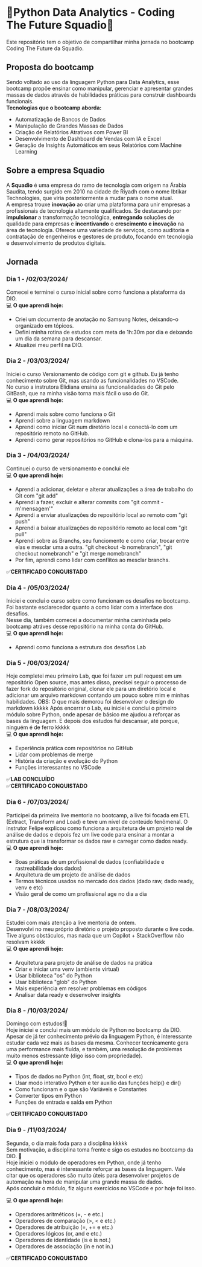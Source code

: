 # 🐍Python Data Analytics - Coding The Future Squadio🐍
Este repositório tem o objetivo de compartilhar minha jornada no bootcamp Coding The Future da Squadio.

## Proposta do bootcamp
Sendo voltado ao uso da linguagem Python para Data Analytics, esse bootcamp propõe ensinar como manipular, gerenciar e apresentar grandes massas de dados através de habilidades práticas para construir dashboards funcionais.  
**Tecnologias que o bootcamp aborda:**
- Automatização de Bancos de Dados
- Manipulação de Grandes Massas de Dados
- Criação de Relatórios Atrativos com Power BI
- Desenvolvimento de Dashboard de Vendas com IA e Excel
- Geração de Insights Automáticos em seus Relatórios com Machine Learning

## Sobre a empresa Squadio
A **Squadio** é uma empresa do ramo de tecnologia com origem na Árabia Saudita, tendo surgido em 2010 na cidade de Riyadh com o nome Ibtikar Technologies, que viria posteriormente a mudar para o nome atual.  
A empresa trouxe **inovação** ao criar uma plataforma para unir empresas a profissionais de tecnologia altamente qualificados. Se destacando por **impulsionar** a transformação tecnológica, **entregando** soluções de qualidade para empresas e **incentivando** o **crescimento e inovação** na área de tecnologia. Oferece uma variedade de serviços, como auditoria e contratação de engenheiros e gestores de produto, focando em tecnologia e desenvolvimento de produtos digitais.

## Jornada

### Dia 1 - /02/03/2024/
Comecei e terminei o curso inicial sobre como funciona a plataforma da DIO.  
💻 **O que aprendi hoje:**
- Criei um documento de anotação no Samsung Notes, deixando-o organizado em tópicos.
- Defini minha rotina de estudos com meta de 1h:30m por dia e deixando um dia da semana para descansar.
- Atualizei meu perfil na DIO.

### Dia 2 - /03/03/2024/
Iniciei o curso Versionamento de código com git e github. Eu já tenho conhecimento sobre Git, mas usando as funcionalidades no VSCode.  
No curso a instrutora Elidiana ensina as funcionalidades do Git pelo GitBash, que na minha visão torna mais fácil o uso do Git.  
💻 **O que aprendi hoje:**
- Aprendi mais sobre como funciona o Git
- Aprendi sobre a linguagem markdown
- Aprendi como iniciar Git num diretório local e conectá-lo com um repositório remoto no GitHub.
- Aprendi como gerar repositórios no GitHub e clona-los para a máquina.

### Dia 3 - /04/03/2024/
Continuei o curso de versionamento e conclui ele  
💻 **O que aprendi hoje:**
- Aprendi a adicionar, deletar e alterar atualizações a área de trabalho do Git com "git add"
- Aprendi a fazer, excluir e alterar commits com "git commit -m'mensagem'"
- Aprendi a enviar atualizações do repositório local ao remoto com "git push"
- Aprendi a baixar atualizações do repositório remoto ao local com "git pull"
- Aprendi sobre as Branchs, seu funciomento e como criar, trocar entre elas e mesclar uma a outra. "git checkout -b nomebranch", "git checkout nomebranch" e "git merge nomebranch"
- Por fim, aprendi como lidar com conflitos ao mesclar branchs.

✅**CERTIFICADO CONQUISTADO**

### Dia 4 - /05/03/2024/
Iniciei e concluí o curso sobre como funcionam os desafios no bootcamp. Foi bastante esclarecedor quanto a como lidar com a interface dos desafios.  
Nesse dia, também comecei a documentar minha caminhada pelo bootcamp atráves desse repositório na minha conta do GitHub.  
💻 **O que aprendi hoje:**
- Aprendi como funciona a estrutura dos desafios Lab

### Dia 5 - /06/03/2024/
Hoje completei meu primeiro Lab, que foi fazer um pull request em um repositório Open source, mas antes disso, precisei seguir o processo de fazer fork do repositório original, clonar ele para um diretório local e adicionar um arquivo markdown contando um pouco sobre mim e minhas habilidades.
OBS: O que mais demorou foi desenvolver o design do markdown kkkkk
Após encerrar o Lab, eu iniciei e conclui o primeiro módulo sobre Python, onde apesar de básico me ajudou a reforçar as bases da linguagem. E depois dos estudos fui descansar, até porque, ninguém é de ferro kkkkk  
💻 **O que aprendi hoje:**
- Experiência prática com repositórios no GitHub
- Lidar com problemas de merge
- História da criação e evolução do Python
- Funções interessantes no VSCode

✅**LAB CONCLUÍDO**  
✅**CERTIFICADO CONQUISTADO**

### Dia 6 - /07/03/2024/
Participei da primeira live mentoria no bootcamp, a live foi focada em ETL (Extract, Transform and Load) e teve um nível de conteúdo fenômenal.
O instrutor Felipe explicou como funciona a arquitetura de um projeto real de análise de dados e depois fez um live code para ensinar a montar a estrutura que ia transformar os dados raw e carregar como dados ready.  
💻 **O que aprendi hoje:**
- Boas práticas de um profissional de dados (confiabilidade e rastreabilidade dos dados)
- Arquitetura de um projeto de análise de dados
- Termos técnicos usados no mercado dos dados (dado raw, dado ready, venv e etc)
- Visão geral de como um profissional age no dia a dia

### Dia 7 - /08/03/2024/
Estudei com mais atenção a live mentoria de ontem.  
Desenvolvi no meu próprio diretório o projeto proposto durante o live code. Tive alguns obstáculos, mas nada que um Copilot + StackOverflow não resolvam kkkkk  
💻 **O que aprendi hoje:**  
- Arquitetura para projeto de análise de dados na prática 
- Criar e iniciar uma venv (ambiente virtual)
- Usar biblioteca "os" do Python
- Usar biblioteca "glob" do Python
- Mais experiência em resolver problemas em códigos
- Analisar data ready e desenvolver insights

### Dia 8 - /10/03/2024/
Domingo com estudos!🙏  
Hoje iniciei e conclui mais um módulo de Python no bootcamp da DIO.  
Apesar de já ter conhecimento prévio da linguagem Python, é interessante estudar cada vez mais as bases da mesma. Conhecer tecnicamente gera uma performance mais fluída, e também, uma resolução de problemas muito menos estressante (digo isso com propriedade).  
💻 **O que aprendi hoje:**
- Tipos de dados no Python (int, float, str, bool e etc)
- Usar modo interativo Python e ter auxilio das funções help() e dir()
- Como funcionam e o que são Variáveis e Constantes
- Converter tipos em Python
- Funções de entrada e saída em Python

✅**CERTIFICADO CONQUISTADO**

### Dia 9 - /11/03/2024/
Segunda, o dia mais foda para a disciplina kkkkk  
Sem motivação, a disciplina toma frente e sigo os estudos no bootcamp da DIO. 🙏  
Hoje iniciei o módulo de operadores em Python, onde já tenho conhecimento, mas é interessante reforçar as bases da linguagem. Vale citar que os operadores são muito úteis para desenvolver projetos de automação na hora de manipular uma grande massa de dados.  
Após concluir o módulo, fiz alguns exercícios no VSCode e por hoje foi isso.
 
💻 **O que aprendi hoje:**
- Operadores aritméticos (+, - e etc.)
- Operadores de comparação (>, < e etc.)
- Operadores de atribuição (=, += e etc.)
- Operadores lógicos (or, and e etc.)
- Operadores de identidade (is e is not.)
- Operadores de associação (in e not in.)

✅**CERTIFICADO CONQUISTADO**
